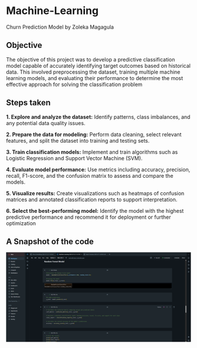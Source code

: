 # Machine-Learning
Churn Prediction Model by Zoleka Magagula

## Objective
The objective of this project was to develop a predictive classification model capable of accurately identifying target outcomes based on historical data. This involved preprocessing the dataset, training multiple machine learning models, and evaluating their performance to determine the most effective approach for solving the classification problem

## Steps taken
**1. Explore and analyze the dataset:**
Identify patterns, class imbalances, and any potential data quality issues.

**2. Prepare the data for modeling:**
Perform data cleaning, select relevant features, and split the dataset into training and testing sets.

**3. Train classification models:**
Implement and train algorithms such as Logistic Regression and Support Vector Machine (SVM).

**4. Evaluate model performance:**
Use metrics including accuracy, precision, recall, F1-score, and the confusion matrix to assess and compare the models.

**5. Visualize results:**
Create visualizations such as heatmaps of confusion matrices and annotated classification reports to support interpretation.

**6. Select the best-performing model:**
Identify the model with the highest predictive performance and recommend it for deployment or further optimization


## A Snapshot of the code
![Screenshot](screenshot.png)

